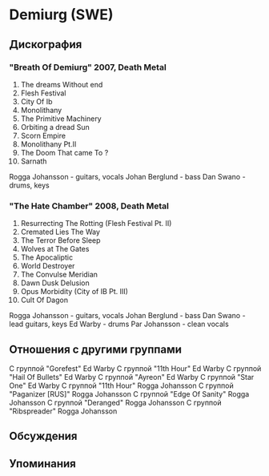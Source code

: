 # Demiurg (SWE)



## Дискография

### "Breath Of Demiurg" 2007, Death Metal

1. The dreams Without end
2. Flesh Festival
3. City Of Ib
4. Monolithany
5. The Primitive Machinery
6. Orbiting a dread Sun
7. Scorn Empire
8. Monolithany Pt.II
9. The Doom That came To ?
10. Sarnath

Rogga Johansson - guitars, vocals
Johan Berglund - bass
Dan Swano - drums, keys

### "The Hate Chamber" 2008, Death Metal

1. Resurrecting The Rotting (Flesh Festival Pt.
II)
2. Cremated Lies The Way
3. The Terror Before Sleep
4. Wolves at The Gates
5. The Apocaliptic
6. World Destroyer
7. The Convulse Meridian
8. Dawn Dusk Delusion
9. Opus Morbidity (City of IB Pt. III)
10. Cult Of Dagon

Rogga Johansson - guitars, vocals
Johan Berglund - bass
Dan Swano - lead guitars, keys
Ed Warby - drums
Par Johansson - clean vocals


## Отношения с другими группами

C группой "Gorefest" Ed Warby
C группой "11th Hour" Ed Warby
C группой "Hail Of Bullets" Ed Warby
C группой "Ayreon" Ed Warby
C группой "Star One" Ed Warby
C группой "11th Hour" Rogga Johansson
C группой "Paganizer [RUS]" Rogga Johansson
C группой "Edge Of Sanity" Rogga Johansson
C группой "Deranged" Rogga Johansson
C группой "Ribspreader" Rogga Johansson

## Обсуждения


## Упоминания

